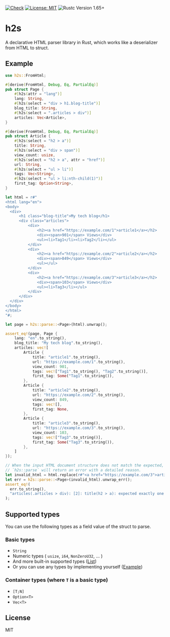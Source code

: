 [![Check](https://github.com/ikenox/h2s/actions/workflows/check.yml/badge.svg?branch=main)](https://github.com/ikenox/h2s/actions/workflows/check.yml) [![License: MIT](https://img.shields.io/badge/License-MIT-yellow.svg)](https://opensource.org/licenses/MIT) ![Rustc Version 1.65+](https://img.shields.io/badge/rustc-1.65+-bc71d0.svg)

# h2s

A declarative HTML parser library in Rust, which works like a deserializer from HTML to struct.

## Example

```rust
use h2s::FromHtml;

#[derive(FromHtml, Debug, Eq, PartialEq)]
pub struct Page {
    #[h2s(attr = "lang")]
    lang: String,
    #[h2s(select = "div > h1.blog-title")]
    blog_title: String,
    #[h2s(select = ".articles > div")]
    articles: Vec<Article>,
}

#[derive(FromHtml, Debug, Eq, PartialEq)]
pub struct Article {
    #[h2s(select = "h2 > a")]
    title: String,
    #[h2s(select = "div > span")]
    view_count: usize,
    #[h2s(select = "h2 > a", attr = "href")]
    url: String,
    #[h2s(select = "ul > li")]
    tags: Vec<String>,
    #[h2s(select = "ul > li:nth-child(1)")]
    first_tag: Option<String>,
}

let html = r#"
<html lang="en">
<body>
  <div>
      <h1 class="blog-title">My tech blog</h1>
      <div class="articles">
          <div>
              <h2><a href="https://example.com/1">article1</a></h2>
              <div><span>901</span> Views</div>
              <ul><li>Tag1</li><li>Tag2</li></ul>
          </div>
          <div>
              <h2><a href="https://example.com/2">article2</a></h2>
              <div><span>849</span> Views</div>
              <ul></ul>
          </div>
          <div>
              <h2><a href="https://example.com/3">article3</a></h2>
              <div><span>103</span> Views</div>
              <ul><li>Tag3</li></ul>
          </div>
      </div>
  </div>
</body>
</html>
"#;

let page = h2s::parse::<Page>(html).unwrap();

assert_eq!(page, Page {
    lang: "en".to_string(),
    blog_title: "My tech blog".to_string(),
    articles: vec![
        Article {
            title: "article1".to_string(),
            url: "https://example.com/1".to_string(),
            view_count: 901,
            tags: vec!["Tag1".to_string(), "Tag2".to_string()],
            first_tag: Some("Tag1".to_string()),
        },
        Article {
            title: "article2".to_string(),
            url: "https://example.com/2".to_string(),
            view_count: 849,
            tags: vec![],
            first_tag: None,
        },
        Article {
            title: "article3".to_string(),
            url: "https://example.com/3".to_string(),
            view_count: 103,
            tags: vec!["Tag3".to_string()],
            first_tag: Some("Tag3".to_string()),
        },
    ]
});

// When the input HTML document structure does not match the expected,
// `h2s::parse` will return an error with a detailed reason.
let invalid_html = html.replace(r#"<a href="https://example.com/3">article3</a>"#, "");
let err = h2s::parse::<Page>(invalid_html).unwrap_err();
assert_eq!(
  err.to_string(),
  "articles(.articles > div): [2]: title(h2 > a): expected exactly one element, but no elements found"
);
```

## Supported types

You can use the following types as a field value of the struct to parse.

### Basic types

  - `String`
  - Numeric types ( `usize`, `i64`, `NonZeroU32`, ... )
  - And more built-in supported types ([List](./core/src/from_text.rs))
  - Or you can use any types by implementing yourself ([Example](./examples/from_text_custom.rs))

### Container types (where `T` is a basic type)

  - `[T;N]`
  - `Option<T>`
  - `Vec<T>`

## License

MIT
